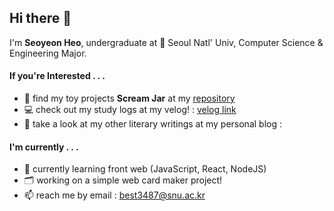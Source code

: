 ## Hi there 👋
I'm **Seoyeon Heo**, undergraduate at 🏫 Seoul Natl' Univ, Computer Science & Engineering Major.  

#### If you're Interested . . . 
* 🚂 find my toy projects **Scream Jar** at my <a href="https://github.com/h-seo-n/Scream-Jar">repository</a>
* 💻 check out my study logs at my velog! : <a href="https://velog.io/@h-seo-n/posts">velog link</a>
* 🔖 take a look at my other literary writings at my personal blog : <a href="https://blog.naver.com/xersxe_y"></a>


#### I'm currently . . .
* 🌱 currently learning front web (JavaScript, React, NodeJS)
* 🗂️ working on a simple web card maker project!
* 📫 reach me by email : best3487@snu.ac.kr

<!--
**h-seo-n/h-seo-n** is a ✨ _special_ ✨ repository because its `README.md` (this file) appears on your GitHub profile.

Here are some ideas to get you started:

- 🔭 I’m currently working on ...
- 🌱 I’m currently learning ...
- 👯 I’m looking to collaborate on ...
- 🤔 I’m looking for help with ...
- 💬 Ask me about ...
- 📫 How to reach me: ...
- 😄 Pronouns: ...
- ⚡ Fun fact: ...
-->
